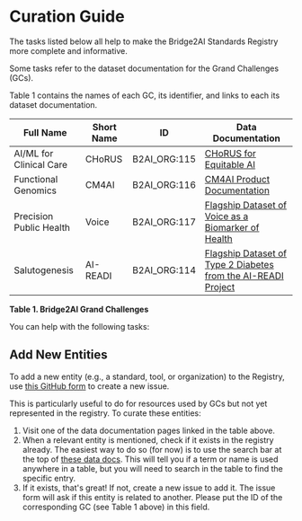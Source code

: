 # Curation Guide

The tasks listed below all help to make the Bridge2AI Standards Registry more complete and informative.

Some tasks refer to the dataset documentation for the Grand Challenges (GCs).

Table 1 contains the names of each GC, its identifier, and links to each its dataset documentation.

| Full Name | Short Name | ID | Data Documentation |
|-----------|------------|----|--------------------|
|AI/ML for Clinical Care|CHoRUS|B2AI_ORG:115|[CHoRUS for Equitable AI](https://github.com/chorus-ai#table-of-contents)                    |
|Functional Genomics|CM4AI|B2AI_ORG:116|[CM4AI Product Documentation](https://cm4ai.org/product-documentation/)                    |
|Precision Public Health|Voice|B2AI_ORG:117|[Flagship Dataset of Voice as a Biomarker of Health](https://docs.b2ai-voice.org/)                    |
|Salutogenesis|AI-READI|B2AI_ORG:114|[Flagship Dataset of Type 2 Diabetes from the AI-READI Project](https://fairhub.io/datasets/2)                    |

**Table 1. Bridge2AI Grand Challenges**

You can help with the following tasks:

## Add New Entities

To add a new entity (e.g., a standard, tool, or organization) to the Registry, use [this GitHub form](https://github.com/bridge2ai/b2ai-standards-registry/issues/new?template=newEntity.yml) to create a new issue.

This is particularly useful to do for resources used by GCs but not yet represented in the registry. To curate these entities:
1. Visit one of the data documentation pages linked in the table above.
2. When a relevant entity is mentioned, check if it exists in the registry already. The easiest way to do so (for now) is to use the search bar at the top of [these data docs](https://bridge2ai.github.io/b2ai-standards-registry/). This will tell you if a term or name is used anywhere in a table, but you will need to search in the table to find the specific entry.
3. If it exists, that's great! If not, create a new issue to add it. The issue form will ask if this entity is related to another. Please put the ID of the corresponding GC (see Table 1 above) in this field.
